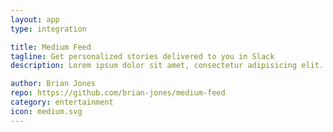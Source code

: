 ```yaml
---
layout: app
type: integration

title: Medium Feed
tagline: Get personalized stories delivered to you in Slack 
description: Lorem ipsum dolor sit amet, consectetur adipisicing elit. Corporis laboriosam nam ab alias itaque, accusantium velit pariatur quas rem soluta dolorem necessitatibus dolor mollitia, sunt vero. Nihil nam ratione sed?

author: Brian Jones
repo: https://github.com/brian-jones/medium-feed
category: entertainment
icon: medium.svg
---
```

